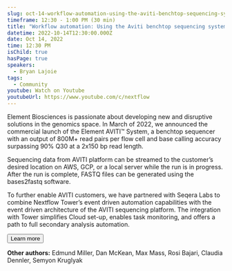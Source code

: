 ```yaml
---
slug: oct-14-workflow-automation-using-the-aviti-benchtop-sequencing-system-and-nextflow-tower
timeframe: 12:30 - 1:00 PM (30 min)
title: "Workflow automation: Using the Aviti benchtop sequencing system and Nextflow Tower"
datetime: 2022-10-14T12:30:00.000Z
date: Oct 14, 2022
time: 12:30 PM
isChild: true
hasPage: true
speakers:
  - Bryan Lajoie
tags:
  - Community
youtube: Watch on Youtube
youtubeUrl: https://www.youtube.com/c/nextflow
---
```

Element Biosciences is passionate about developing new and disruptive solutions in the genomics space.  In March of 2022, we announced the commercial launch of the Element AVITI™ System, a benchtop sequencer with an output of 800M+ read pairs per flow cell and base calling accuracy surpassing 90% Q30 at a 2x150 bp read length.   

Sequencing data from AVITI platform can be streamed to the customer’s desired location on AWS, GCP, or a local server while the run is in progress.  After the run is complete, FASTQ files can be generated using the bases2fastq software.

To further enable AVITI customers, we have partnered with Seqera Labs to combine Nextflow Tower’s event driven automation capabilities with the event driven architecture of the AVITI sequencing platform.  The integration with Tower simplifies Cloud set-up, enables task monitoring, and offers a path to full secondary analysis automation.

<Button to="https://www.elementbiosciences.com/blog">
  Learn more
</Button>

**Other authors:** Edmund Miller, Dan McKean, Max Mass, Rosi Bajari, Claudia Dennler, Semyon Kruglyak
